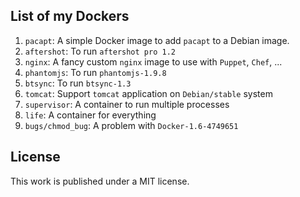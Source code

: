 ## List of my Dockers

1. `pacapt`: A simple Docker image to add `pacapt` to a Debian image.
2. `aftershot`: To run `aftershot pro 1.2`
3. `nginx`: A fancy custom `nginx` image to use with `Puppet`, `Chef`, ...
4. `phantomjs`: To run `phantomjs-1.9.8`
5. `btsync`: To run `btsync-1.3`
6. `tomcat`: Support `tomcat` application on `Debian/stable` system
7. `supervisor`: A container to run multiple processes
8. `life`: A container for everything
9. `bugs/chmod_bug`: A problem with `Docker-1.6-4749651`

## License

This work is published under a MIT license.
